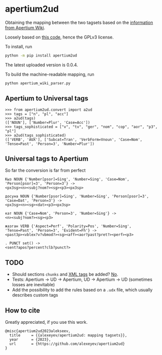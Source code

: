 # apertium2ud

Obtaining the mapping between the two tagsets based 
on the [information from Apertium Wiki](https://wiki.apertium.org/w/index.php?title=List_of_symbols).

Loosely based on [this code](https://github.com/mr-martian/apertium-recursive-learning/blob/master/tags.py), 
hence the GPLv3 license.

To install, run

```bash
python -m pip install apertium2ud
```
The latest uploaded version is 0.0.4.

To build the machine-readable mapping, run

```bash
python apertium_wiki_parser.py
```
## Apertium to Universal tags

```
>>> from apertium2ud.convert import a2ud
>>> tags = ["n", "pl", "acc"]
>>> a2ud(tags)
(['NOUN'], ['Number=Plur', 'Case=Acc'])
>>> tags_sophisticated = ["v", "tv", "ger", "nom", "cop", "aor", "p3", "pl"]
>>> a2ud(tags_sophisticated)
(['VERB', 'AUX'], ['Subcat=Tran', 'VerbForm=Vnoun', 'Case=Nom', 'Tense=Past', 'Person=3', 'Number=Plur'])
```

## Universal tags to Apertium

So far the conversion is far from perfect
```
Кыз NOUN {'Number[psor]=Sing', 'Number=Sing', 'Case=Nom', 'Person[psor]=3', 'Person=3'} ->
<px3sg><n><subj?nom?><sg><p3><px3sp> 

досуна NOUN {'Number[psor]=Sing', 'Number=Sing', 'Person[psor]=3', 'Case=Dat', 'Person=3'} ->
<px3sg><n><sg><dat><p3><px3sp> 

кат NOUN {'Case=Nom', 'Person=3', 'Number=Sing'} ->
<n><subj?nom?><sg><p3> 

жазган VERB {'Aspect=Perf', 'Polarity=Pos', 'Number=Sing', 'Tense=Past', 'Person=3', 'Evident=Fh'} ->
<past3p><vblex?v?vbmod?><sg><aff><aor?past?pret?><perf><p3> 

. PUNCT set() ->
<sent?apos?percent?clb?punct?> 
```

## TODO

* Should sections `chunks` and [XML tags](https://wiki.apertium.org/w/index.php?title=List_of_symbols#XML_tags) be added? [No](https://github.com/apertium/apertium/issues/185).
* Tests: Apertium -> UD -> Apertium, UD -> Apertium -> UD (sometimes losses are inevitable)
* Add the possibility to add the rules based on a `.udx` file, which usually describes custom tags

## How to cite

Greatly appreciated, if you use this work.

```
@misc{apertium2ud2023alekseev,
  title     = {{alexeyev/apertium2ud: mapping tagsets}},
  year      = {2023},
  url       = {https://github.com/alexeyev/apertium2ud}
}
```

